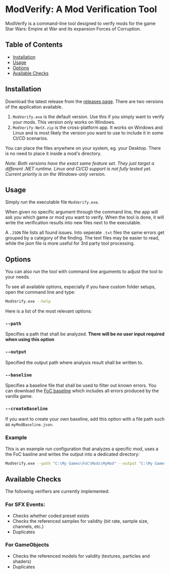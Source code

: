 # ModVerify: A Mod Verification Tool

ModVerify is a command-line tool designed to verify mods for the game Star Wars: Empire at War and its expansion Forces of Corruption.

## Table of Contents

- [Installation](#installation)
- [Usage](#usage)
- [Options](#options)
- [Available Checks](#available-checks)

## Installation

Download the latest release from the [releases page](https://github.com/AlamoEngine-Tools/ModVerify/releases). There are two versions of the application available. 

1. `ModVerify.exe` is the default version. Use this if you simply want to verify your mods. This version only works on Windows.
2. `ModVerify-NetX.zip` is the cross-platform app. It works on Windows and Linux and is most likely the version you want to use to include it in some CI/CD scenarios.

You can place the files anywhere on your system, eg. your Desktop. There is no need to place it inside a mod's directory. 

*Note: Both versions have the exact same feature set. They just target a different .NET runtime. Linux and CI/CD support is not fully tested yet. Current priority is on the Windows-only version.*

## Usage

Simply run the executable file `ModVerify.exe`. 

When given no specific argument through the command line, the app will ask you which game or mod you want to verify. When the tool is done, it will write the verification results into new files next to the executable. 

A `.JSON` file lists all found issues. Into seperate `.txt` files the same errors get grouped by a category of the finding. The text files may be easier to read, while the json file is more useful for 3rd party tool processing.   

## Options

You can also run the tool with command line arguments to adjust the tool to your needs. 

To see all available options, especially if you have custom folder setups, open the command line and type:

```bash
ModVerify.exe --help
```

Here is a list of the most relevant options: 

### `--path`
Specifies a path that shall be analyzed. **There will be no user input required when using this option**

### `--output`
Specified the output path where analysis result shall be written to.

### `--baseline`
Specifies a baseline file that shall be used to filter out known errors. You can download the [FoC baseline](focBaseline.json) which includes all errors produced by the vanilla game.

### `--createBaseline`
If you want to create your own baseline, add this option with a file path such as `myModBaseline.json`. 

### Example
This is an example run configuration that analyzes a specific mod, uses a the FoC basline and writes the output into a dedicated directory: 

```bash
ModVerify.exe --path "C:\My Games\FoC\Mods\MyMod" --output "C:\My Games\FoC\Mods\MyMod\verifyResults" --baseline focBaseline.json
```


## Available Checks

The following verifiers are currently implemented: 

### For SFX Events: 
- Checks whether coded preset exists
- Checks the referenced samples for validity (bit rate, sample size, channels, etc.)
- Duplicates


### For GameObjects
- Checks the referenced models for validity (textures, particles and shaders)
- Duplicates


